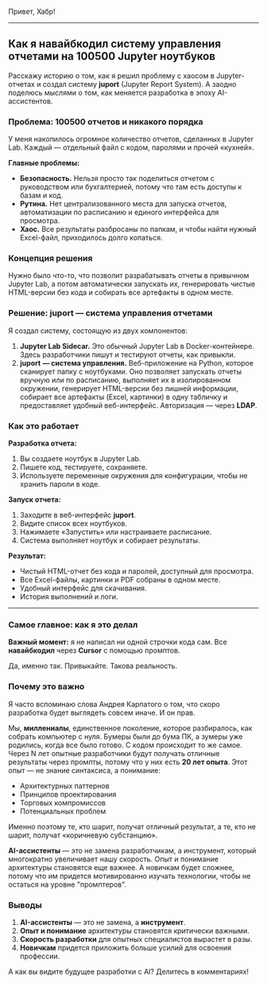 Привет, Хабр!

---

## Как я навайбкодил систему управления отчетами на 100500 Jupyter ноутбуков

Расскажу историю о том, как я решил проблему с хаосом в Jupyter-отчетах и создал систему **juport** (Jupyter Report System). А заодно поделюсь мыслями о том, как меняется разработка в эпоху AI-ассистентов.

### Проблема: 100500 отчетов и никакого порядка

У меня накопилось огромное количество отчетов, сделанных в Jupyter Lab. Каждый — отдельный файл с кодом, паролями и прочей «кухней».

**Главные проблемы:**
* **Безопасность.** Нельзя просто так поделиться отчетом с руководством или бухгалтерией, потому что там есть доступы к базам и код.
* **Рутина.** Нет централизованного места для запуска отчетов, автоматизации по расписанию и единого интерфейса для просмотра.
* **Хаос.** Все результаты разбросаны по папкам, и чтобы найти нужный Excel-файл, приходилось долго копаться.

### Концепция решения

Нужно было что-то, что позволит разрабатывать отчеты в привычном Jupyter Lab, а потом автоматически запускать их, генерировать чистые HTML-версии без кода и собирать все артефакты в одном месте.

### Решение: **juport** — система управления отчетами

Я создал систему, состоящую из двух компонентов:

1.  **Jupyter Lab Sidecar.** Это обычный Jupyter Lab в Docker-контейнере. Здесь разработчики пишут и тестируют отчеты, как привыкли.
2.  **juport** **— система управления.** Веб-приложение на Python, которое сканирует папку с ноутбуками. Оно позволяет запускать отчеты вручную или по расписанию, выполняет их в изолированном окружении, генерирует HTML-версии без лишней информации, собирает все артефакты (Excel, картинки) в одну табличку и предоставляет удобный веб-интерфейс. Авторизация — через **LDAP**.

### Как это работает

**Разработка отчета:**
1.  Вы создаете ноутбук в Jupyter Lab.
2.  Пишете код, тестируете, сохраняете.
3.  Используете переменные окружения для конфигурации, чтобы не хранить пароли в коде.

**Запуск отчета:**
1.  Заходите в веб-интерфейс **juport**.
2.  Видите список всех ноутбуков.
3.  Нажимаете «Запустить» или настраиваете расписание.
4.  Система выполняет ноутбук и собирает результаты.

**Результат:**
* Чистый HTML-отчет без кода и паролей, доступный для просмотра.
* Все Excel-файлы, картинки и PDF собраны в одном месте.
* Удобный интерфейс для скачивания.
* История выполнений и логи.

---

### Самое главное: как я это делал

**Важный момент:** я не написал ни одной строчки кода сам. Все **навайбкодил** через **Cursor** с помощью промптов.

Да, именно так. Привыкайте. Такова реальность.

### Почему это важно

Я часто вспоминаю слова Андрея Карпатого о том, что скоро разработка будет выглядеть совсем иначе. И он прав.

Мы, **миллениалы**, единственное поколение, которое разбиралось, как собрать компьютер с нуля. Бумеры были до бума ПК, а зумеры уже родились, когда все было готово. С кодом происходит то же самое. Через N лет опытные разработчики будут получать отличные результаты через промпты, потому что у них есть **20 лет опыта**. Этот опыт — не знание синтаксиса, а понимание:
* Архитектурных паттернов
* Принципов проектирования
* Торговых компромиссов
* Потенциальных проблем

Именно поэтому те, кто шарит, получат отличный результат, а те, кто не шарит, получат «коричневую субстанцию».

**AI-ассистенты** — это не замена разработчикам, а инструмент, который многократно увеличивает нашу скорость. Опыт и понимание архитектуры становятся еще важнее. А новичкам будет сложнее, потому что им придется мотивированно изучать технологии, чтобы не остаться на уровне "промптеров".

### Выводы

1.  **AI-ассистенты** — это не замена, а **инструмент**.
2.  **Опыт и понимание** архитектуры становятся критически важными.
3.  **Скорость разработки** для опытных специалистов вырастет в разы.
4.  **Новичкам** придется приложить больше усилий для освоения профессии.

А как вы видите будущее разработки с AI? Делитесь в комментариях!